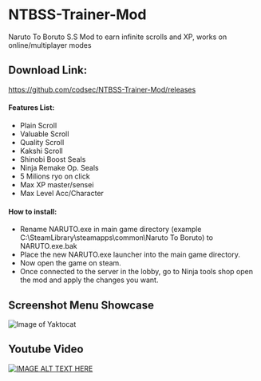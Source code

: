 # NTBSS-Trainer-Mod
Naruto To Boruto S.S Mod to earn infinite scrolls and XP, works on online/multiplayer modes

## Download Link:
https://github.com/codsec/NTBSS-Trainer-Mod/releases

#### Features List:
- Plain Scroll
- Valuable Scroll
- Quality Scroll
- Kakshi Scroll
- Shinobi Boost Seals
- Ninja Remake Op. Seals
- 5 Milions ryo on click
- Max XP master/sensei
- Max Level Acc/Character 

#### How to install:
- Rename NARUTO.exe in main game directory (example C:\SteamLibrary\steamapps\common\Naruto To Boruto) to NARUTO.exe.bak
- Place the new NARUTO.exe launcher into the main game directory.
- Now open the game on steam.
- Once connected to the server in the lobby, go to Ninja tools shop open the mod and apply the changes you want.

## Screenshot Menu Showcase
![Image of Yaktocat](https://i.imgur.com/rFlmFTx.png)

## Youtube Video
[![IMAGE ALT TEXT HERE](https://img.youtube.com/vi/3Se4yB76r5A/0.jpg)](https://www.youtube.com/watch?v=3Se4yB76r5A)

